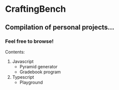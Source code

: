 # CraftingBench

## Compilation of personal projects...

### Feel free to browse!

Contents:
1. Javascript
   - Pyramid generator
   - Gradebook program
3. Typescript
   - Playground
